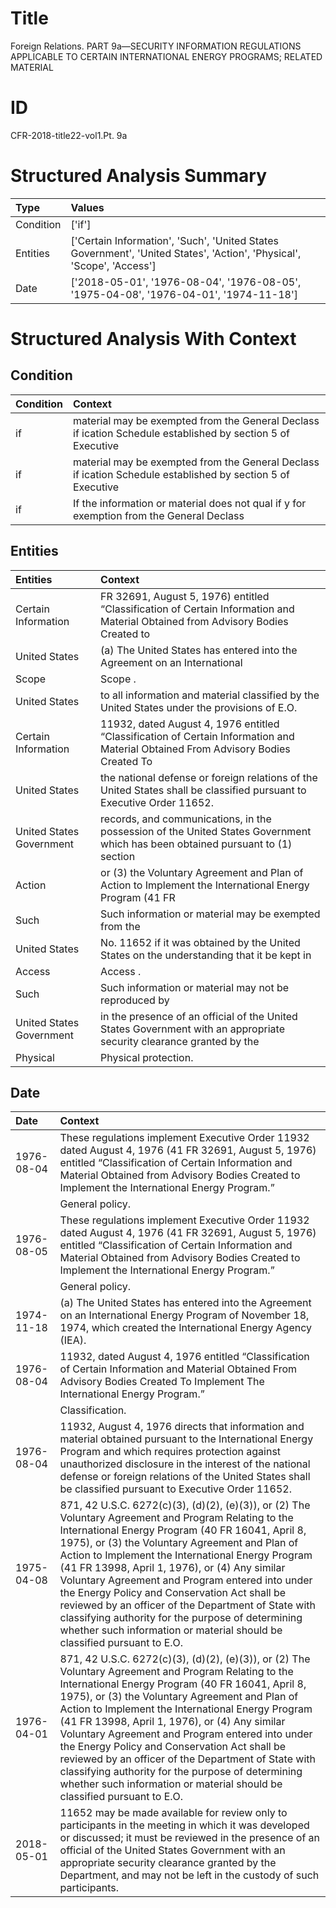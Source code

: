 # Title

 Foreign Relations. PART 9a—SECURITY INFORMATION REGULATIONS APPLICABLE TO CERTAIN INTERNATIONAL ENERGY PROGRAMS; RELATED MATERIAL


# ID

 CFR-2018-title22-vol1.Pt. 9a


# Structured Analysis Summary

| Type      | Values                                                                                                                |
|:----------|:----------------------------------------------------------------------------------------------------------------------|
| Condition | ['if']                                                                                                                |
| Entities  | ['Certain Information', 'Such', 'United States Government', 'United States', 'Action', 'Physical', 'Scope', 'Access'] |
| Date      | ['2018-05-01', '1976-08-04', '1976-08-05', '1975-04-08', '1976-04-01', '1974-11-18']                                  |


# Structured Analysis With Context

 


## Condition

| Condition   | Context                                                                                                     |
|:------------|:------------------------------------------------------------------------------------------------------------|
| if          | material may be exempted from the General Declass if ication Schedule established by section 5 of Executive |
| if          | material may be exempted from the General Declass if ication Schedule established by section 5 of Executive |
| if          | If the information or material does not qual if y for exemption from the General Declass                    |


## Entities

| Entities                 | Context                                                                                                                                  |
|:-------------------------|:-----------------------------------------------------------------------------------------------------------------------------------------|
| Certain Information      | FR 32691, August 5, 1976) entitled &#8220;Classification of Certain Information and Material Obtained from Advisory Bodies Created to    |
| United States            | (a) The  United States has entered into the Agreement on an International                                                                |
| Scope                    | Scope .                                                                                                                                  |
| United States            | to all information and material classified by the United States  under the provisions of E.O.                                            |
| Certain Information      | 11932, dated August 4, 1976 entitled &#8220;Classification of  Certain Information and Material Obtained From Advisory Bodies Created To |
| United States            | the national defense or foreign relations of the United States  shall be classified pursuant to Executive Order 11652.                   |
| United States Government | records, and communications, in the possession of the United States Government which has been obtained pursuant to (1) section           |
| Action                   | or (3) the Voluntary Agreement and Plan of Action to Implement the International Energy Program (41 FR                                   |
| Such                     | Such information or material may be exempted from the                                                                                    |
| United States            | No. 11652 if it was obtained by the United States on the understanding that it be kept in                                                |
| Access                   | Access .                                                                                                                                 |
| Such                     | Such information or material may not be reproduced by                                                                                    |
| United States Government | in the presence of an official of the United States Government with an appropriate security clearance granted by the                     |
| Physical                 | Physical  protection.                                                                                                                    |


## Date

| Date       | Context                                                                                                                                                                                                                                                                                                                                                                                                                                                                                                                                                                                                      |
|:-----------|:-------------------------------------------------------------------------------------------------------------------------------------------------------------------------------------------------------------------------------------------------------------------------------------------------------------------------------------------------------------------------------------------------------------------------------------------------------------------------------------------------------------------------------------------------------------------------------------------------------------|
| 1976-08-04 | These regulations implement Executive Order 11932 dated August 4, 1976 (41 FR 32691, August 5, 1976) entitled &#8220;Classification of Certain Information and Material Obtained from Advisory Bodies Created to Implement the International Energy Program.&#8221;                                                                                                                                                                                                                                                                                                                                          |
|            |           General policy.                                                                                                                                                                                                                                                                                                                                                                                                                                                                                                                                                                                    |
| 1976-08-05 | These regulations implement Executive Order 11932 dated August 4, 1976 (41 FR 32691, August 5, 1976) entitled &#8220;Classification of Certain Information and Material Obtained from Advisory Bodies Created to Implement the International Energy Program.&#8221;                                                                                                                                                                                                                                                                                                                                          |
|            |           General policy.                                                                                                                                                                                                                                                                                                                                                                                                                                                                                                                                                                                    |
| 1974-11-18 | (a) The United States has entered into the Agreement on an International Energy Program of November 18, 1974, which created the International Energy Agency (IEA).                                                                                                                                                                                                                                                                                                                                                                                                                                           |
| 1976-08-04 | 11932, dated August 4, 1976 entitled &#8220;Classification of Certain Information and Material Obtained From Advisory Bodies Created To Implement The International Energy Program.&#8221;                                                                                                                                                                                                                                                                                                                                                                                                                   |
|            |           Classification.                                                                                                                                                                                                                                                                                                                                                                                                                                                                                                                                                                                    |
| 1976-08-04 | 11932, August 4, 1976 directs that information and material obtained pursuant to the International Energy Program and which requires protection against unauthorized disclosure in the interest of the national defense or foreign relations of the United States shall be classified pursuant to Executive Order 11652.                                                                                                                                                                                                                                                                                     |
| 1975-04-08 | 871, 42 U.S.C. 6272(c)(3), (d)(2), (e)(3)), or (2) The Voluntary Agreement and Program Relating to the International Energy Program (40 FR 16041, April 8, 1975), or (3) the Voluntary Agreement and Plan of Action to Implement the International Energy Program (41 FR 13998, April 1, 1976), or (4) Any similar Voluntary Agreement and Program entered into under the Energy Policy and Conservation Act shall be reviewed by an officer of the Department of State with classifying authority for the purpose of determining whether such information or material should be classified pursuant to E.O. |
| 1976-04-01 | 871, 42 U.S.C. 6272(c)(3), (d)(2), (e)(3)), or (2) The Voluntary Agreement and Program Relating to the International Energy Program (40 FR 16041, April 8, 1975), or (3) the Voluntary Agreement and Plan of Action to Implement the International Energy Program (41 FR 13998, April 1, 1976), or (4) Any similar Voluntary Agreement and Program entered into under the Energy Policy and Conservation Act shall be reviewed by an officer of the Department of State with classifying authority for the purpose of determining whether such information or material should be classified pursuant to E.O. |
| 2018-05-01 | 11652 may be made available for review only to participants in the meeting in which it was developed or discussed; it must be reviewed in the presence of an official of the United States Government with an appropriate security clearance granted by the Department, and may not be left in the custody of such participants.                                                                                                                                                                                                                                                                             |


